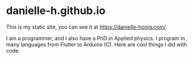 # danielle-h.github.io

This is my static site, you can see it at https://danielle-honig.com/.

I am a programmer, and I also have a PhD in Applied physics. I program in many languages from Flutter to Arduino (C). Here are cool things I did with code.
